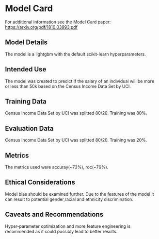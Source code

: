 # Model Card

For additional information see the Model Card paper: https://arxiv.org/pdf/1810.03993.pdf

## Model Details

The model is a lightgbm with the default scikit-learn hyperparameters.

## Intended Use

The model was created to predict if the salary of an individual will be more or less than 50k based on the
Census Income Data Set by UCI.

## Training Data

Census Income Data Set by UCI was splitted 80/20. Training was 80%.

## Evaluation Data

Census Income Data Set by UCI was splitted 80/20. Training was 20%.

## Metrics

The metrics used were accuray(~73%), roc(~76%).

## Ethical Considerations

Model bias should be examined further. Due to the features of the model it can result to potential gender,racial and ethnicity discrimination.

## Caveats and Recommendations

Hyper-parameter optimization and more feature engineering is recommended as it could possibly lead to better results.
